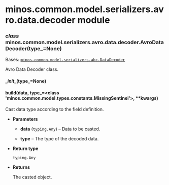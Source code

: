 # minos.common.model.serializers.avro.data.decoder module


### _class_ minos.common.model.serializers.avro.data.decoder.AvroDataDecoder(type_=None)
Bases: [`minos.common.model.serializers.abc.DataDecoder`](minos.common.model.serializers.abc.md#minos.common.model.serializers.abc.DataDecoder)

Avro Data Decoder class.


#### \__init__(type_=None)

#### build(data, type_=<class 'minos.common.model.types.constants.MissingSentinel'>, \*\*kwargs)
Cast data type according to the field definition.


* **Parameters**

    
    * **data** (`typing.Any`) – Data to be casted.


    * **type** – The type of the decoded data.



* **Return type**

    `typing.Any`



* **Returns**

    The casted object.
